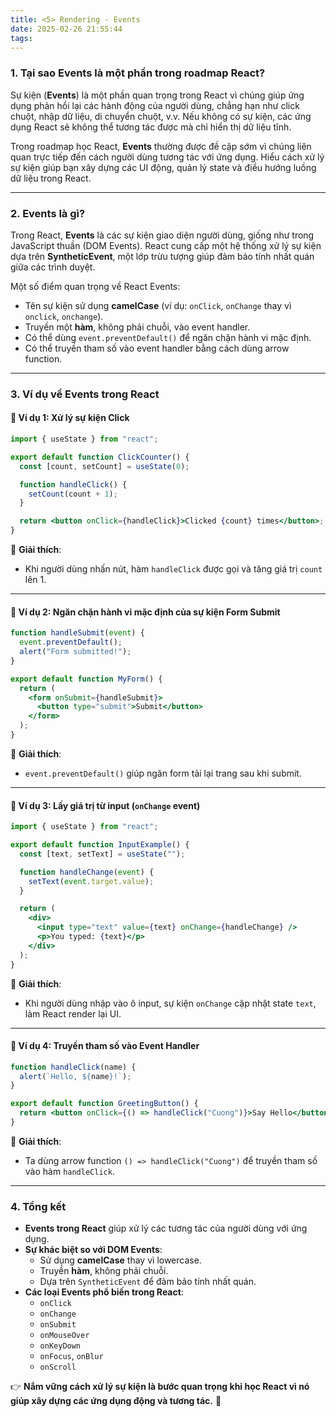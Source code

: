 ```yaml
---
title: <5> Rendering - Events
date: 2025-02-26 21:55:44
tags:
---
```

### 1. **Tại sao Events là một phần trong roadmap React?**  
Sự kiện (**Events**) là một phần quan trọng trong React vì chúng giúp ứng dụng phản hồi lại các hành động của người dùng, chẳng hạn như click chuột, nhập dữ liệu, di chuyển chuột, v.v. Nếu không có sự kiện, các ứng dụng React sẽ không thể tương tác được mà chỉ hiển thị dữ liệu tĩnh.

Trong roadmap học React, **Events** thường được đề cập sớm vì chúng liên quan trực tiếp đến cách người dùng tương tác với ứng dụng. Hiểu cách xử lý sự kiện giúp bạn xây dựng các UI động, quản lý state và điều hướng luồng dữ liệu trong React.

---

### 2. **Events là gì?**  
Trong React, **Events** là các sự kiện giao diện người dùng, giống như trong JavaScript thuần (DOM Events). React cung cấp một hệ thống xử lý sự kiện dựa trên **SyntheticEvent**, một lớp trừu tượng giúp đảm bảo tính nhất quán giữa các trình duyệt.

Một số điểm quan trọng về React Events:
- Tên sự kiện sử dụng **camelCase** (ví dụ: `onClick`, `onChange` thay vì `onclick`, `onchange`).
- Truyền một **hàm**, không phải chuỗi, vào event handler.
- Có thể dùng `event.preventDefault()` để ngăn chặn hành vi mặc định.
- Có thể truyền tham số vào event handler bằng cách dùng arrow function.

---

### 3. **Ví dụ về Events trong React**  

#### 📌 **Ví dụ 1: Xử lý sự kiện Click**
```jsx
import { useState } from "react";

export default function ClickCounter() {
  const [count, setCount] = useState(0);

  function handleClick() {
    setCount(count + 1);
  }

  return <button onClick={handleClick}>Clicked {count} times</button>;
}
```
📝 **Giải thích**:
- Khi người dùng nhấn nút, hàm `handleClick` được gọi và tăng giá trị `count` lên 1.

---

#### 📌 **Ví dụ 2: Ngăn chặn hành vi mặc định của sự kiện Form Submit**
```jsx
function handleSubmit(event) {
  event.preventDefault();
  alert("Form submitted!");
}

export default function MyForm() {
  return (
    <form onSubmit={handleSubmit}>
      <button type="submit">Submit</button>
    </form>
  );
}
```
📝 **Giải thích**:
- `event.preventDefault()` giúp ngăn form tải lại trang sau khi submit.

---

#### 📌 **Ví dụ 3: Lấy giá trị từ input (`onChange` event)**
```jsx
import { useState } from "react";

export default function InputExample() {
  const [text, setText] = useState("");

  function handleChange(event) {
    setText(event.target.value);
  }

  return (
    <div>
      <input type="text" value={text} onChange={handleChange} />
      <p>You typed: {text}</p>
    </div>
  );
}
```
📝 **Giải thích**:
- Khi người dùng nhập vào ô input, sự kiện `onChange` cập nhật state `text`, làm React render lại UI.

---

#### 📌 **Ví dụ 4: Truyền tham số vào Event Handler**
```jsx
function handleClick(name) {
  alert(`Hello, ${name}!`);
}

export default function GreetingButton() {
  return <button onClick={() => handleClick("Cuong")}>Say Hello</button>;
}
```
📝 **Giải thích**:
- Ta dùng arrow function `() => handleClick("Cuong")` để truyền tham số vào hàm `handleClick`.

---

### 4. **Tổng kết**  
- **Events trong React** giúp xử lý các tương tác của người dùng với ứng dụng.  
- **Sự khác biệt so với DOM Events**:
  - Sử dụng **camelCase** thay vì lowercase.
  - Truyền **hàm**, không phải chuỗi.
  - Dựa trên `SyntheticEvent` để đảm bảo tính nhất quán.  
- **Các loại Events phổ biến trong React**:
  - `onClick`
  - `onChange`
  - `onSubmit`
  - `onMouseOver`
  - `onKeyDown`
  - `onFocus`, `onBlur`
  - `onScroll`

👉 **Nắm vững cách xử lý sự kiện là bước quan trọng khi học React vì nó giúp xây dựng các ứng dụng động và tương tác.** 🚀
